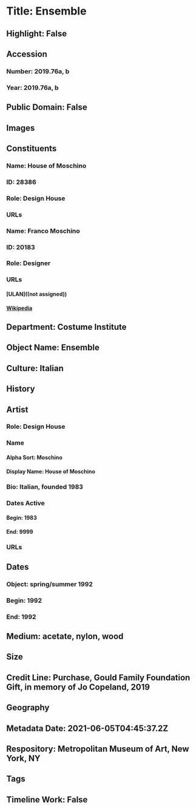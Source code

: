 # Title: Ensemble
## Highlight: False
## Accession
### Number: 2019.76a, b
### Year: 2019.76a, b
## Public Domain: False
## Images
## Constituents
### Name: House of Moschino
### ID: 28386
### Role: Design House
### URLs
### Name: Franco Moschino
### ID: 20183
### Role: Designer
### URLs
#### [ULAN]((not assigned))
#### [Wikipedia](https://www.wikidata.org/wiki/Q563597)
## Department: Costume Institute
## Object Name: Ensemble
## Culture: Italian
## History
## Artist
### Role: Design House
### Name
#### Alpha Sort: Moschino
#### Display Name: House of Moschino
### Bio: Italian, founded 1983
### Dates Active
#### Begin: 1983
#### End: 9999
### URLs
## Dates
### Object: spring/summer 1992
### Begin: 1992
### End: 1992
## Medium: acetate, nylon, wood
## Size
## Credit Line: Purchase, Gould Family Foundation Gift, in memory of Jo Copeland, 2019
## Geography
## Metadata Date: 2021-06-05T04:45:37.2Z
## Respository: Metropolitan Museum of Art, New York, NY
## Tags
## Timeline Work: False